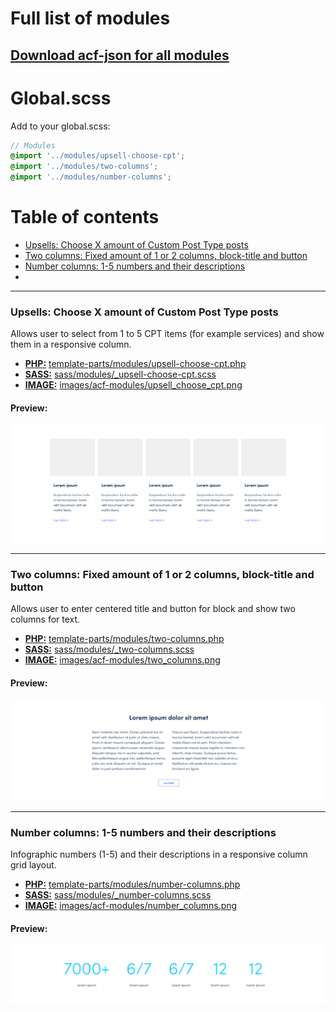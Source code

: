 # Full list of modules

## [Download acf-json for all modules](/json/group_5da082369525b.json)

# Global.scss

Add to your global.scss:

``` scss
// Modules
@import '../modules/upsell-choose-cpt';
@import '../modules/two-columns';
@import '../modules/number-columns';
```

# Table of contents

- [Upsells: Choose X amount of Custom Post Type posts](#upsells-choose-x-amount-of-custom-post-type-posts)
- [Two columns: Fixed amount of 1 or 2 columns, block-title and button](#two-columns-fixed-amount-of-1-or-2-columns-block-title-and-button)
- [Number columns: 1-5 numbers and their descriptions](#number-columns-1-5-numbers-and-their-descriptions)
- 
---

### Upsells: Choose X amount of Custom Post Type posts

Allows user to select from 1 to 5 CPT items (for example services) and show them in a responsive column.

- **[PHP:](/php)** [template-parts/modules/upsell-choose-cpt.php](php/template-parts/modules/upsell-choose-cpt.php)
- **[SASS:](/sass)** [sass/modules/_upsell-choose-cpt.scss](sass/modules/_upsell-choose-cpt.scss)
- **[IMAGE:](/images)** [images/acf-modules/upsell_choose_cpt.png](images/acf-modules/upsell_choose_cpt.png)

#### Preview:

![upsell_choose_cpt](https://raw.githubusercontent.com/digitoimistodude/cooking-book/master/images/acf-modules/upsell_choose_cpt.png  "upsell_choose_cpt")

---

### Two columns: Fixed amount of 1 or 2 columns, block-title and button

Allows user to enter centered title and button for block and show two columns for text.

- **[PHP:](/php)** [template-parts/modules/two-columns.php](php/template-parts/modules/two-columns.php)
- **[SASS:](/sass)** [sass/modules/_two-columns.scss](sass/modules/_two-columns.scss)
- **[IMAGE:](/images)** [images/acf-modules/two_columns.png](images/acf-modules/two_columns.png)

#### Preview:

![two_columns](https://raw.githubusercontent.com/digitoimistodude/cooking-book/master/images/acf-modules/two_columns.png  "two_columns")

---

### Number columns: 1-5 numbers and their descriptions

Infographic numbers (1-5) and their descriptions in a responsive column grid layout.

- **[PHP:](/php)** [template-parts/modules/number-columns.php](php/template-parts/modules/number-columns.php)
- **[SASS:](/sass)** [sass/modules/_number-columns.scss](sass/modules/_number-columns.scss)
- **[IMAGE:](/images)** [images/acf-modules/number_columns.png](images/acf-modules/number_columns.png)

#### Preview:

![number_columns](https://raw.githubusercontent.com/digitoimistodude/cooking-book/master/images/acf-modules/number_columns.png  "number_columns")